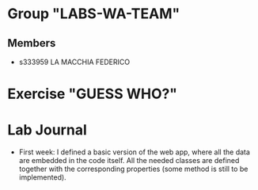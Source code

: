 # Group "LABS-WA-TEAM"

## Members
- s333959 LA MACCHIA FEDERICO

# Exercise "GUESS WHO?"

# Lab Journal
- First week: I defined a basic version of the web app, where all the data are embedded in the code itself. All the needed classes are defined together with the corresponding properties (some method is still to be implemented).
